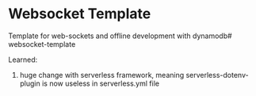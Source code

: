 # Websocket Template

Template for web-sockets and offline development with dynamodb# websocket-template

Learned:
1. huge change with serverless framework, meaning serverless-dotenv-plugin is now useless in serverless.yml file